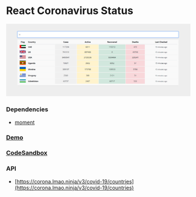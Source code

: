 # React Coronavirus Status

![screenshot](./screenshot.png)

### Dependencies

- [moment](https://momentjs.com/)

### [Demo](https://react-coronavirus-status.vercel.app)

### [CodeSandbox](https://codesandbox.io/s/coronavirus-search-status-4x3nb)

### API

- [https://corona.lmao.ninja/v3/covid-19/countries](https://corona.lmao.ninja/v3/covid-19/countries)
